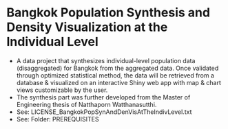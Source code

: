 # Bangkok Population Synthesis and Density Visualization at the Individual Level
- A data project that synthesizes individual-level population data (disaggregated) for Bangkok from the aggregated data. Once validated through optimized statistical method, the data will be retrieved from a database & visualized on an interactive Shiny web app with map & chart views customizable by the user.
- The synthesis part was further developed from the Master of Engineering thesis of Natthaporn Watthanasutthi. 
- See: LICENSE_BangkokPopSynAndDenVisAtTheIndivLevel.txt
- See: Folder: PREREQUISITES